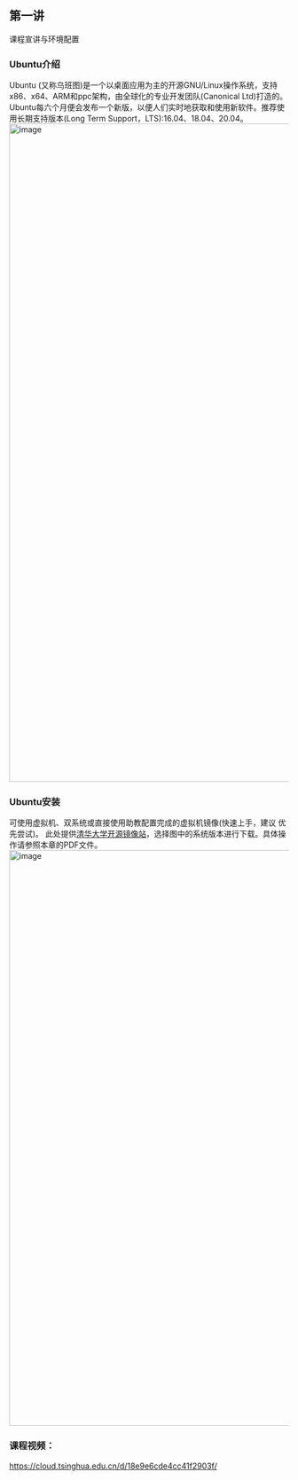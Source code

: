 ## 第一讲
课程宣讲与环境配置



### Ubuntu介绍
Ubuntu (又称乌班图)是一个以桌面应用为主的开源GNU/Linux操作系统，支持
x86、x64、ARM和ppc架构，由全球化的专业开发团队(Canonical Ltd)打造的。
Ubuntu每六个月便会发布一个新版，以便人们实时地获取和使用新软件。推荐使 用长期支持版本(Long Term Support，LTS):16.04、18.04、20.04。
<img width="1187" alt="image" src="https://user-images.githubusercontent.com/74605431/140700995-033778b8-2de2-4774-96db-48e3b7406ff3.png">



### Ubuntu安装
可使用虚拟机、双系统或直接使用助教配置完成的虚拟机镜像(快速上手，建议 优先尝试)。
此处提供[清华大学开源镜像站](https://mirrors.tuna.tsinghua.edu.cn/)，选择图中的系统版本进行下载。具体操作请参照本章的PDF文件。
<img width="1038" alt="image" src="https://user-images.githubusercontent.com/74605431/140705594-119b950e-0b35-4b7a-a4b2-af14bc930565.png">



### 课程视频：
https://cloud.tsinghua.edu.cn/d/18e9e6cde4cc41f2903f/
